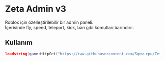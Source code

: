 # Zeta Admin v3

Roblox için özelleştirilebilir bir admin paneli.  
İçerisinde fly, speed, teleport, kick, ban gibi komutları barındırır.

## Kullanım

```lua
loadstring(game:HttpGet("https://raw.githubusercontent.com/Sqew-cpu/Zeta-Admin/main/main.lua"))()
